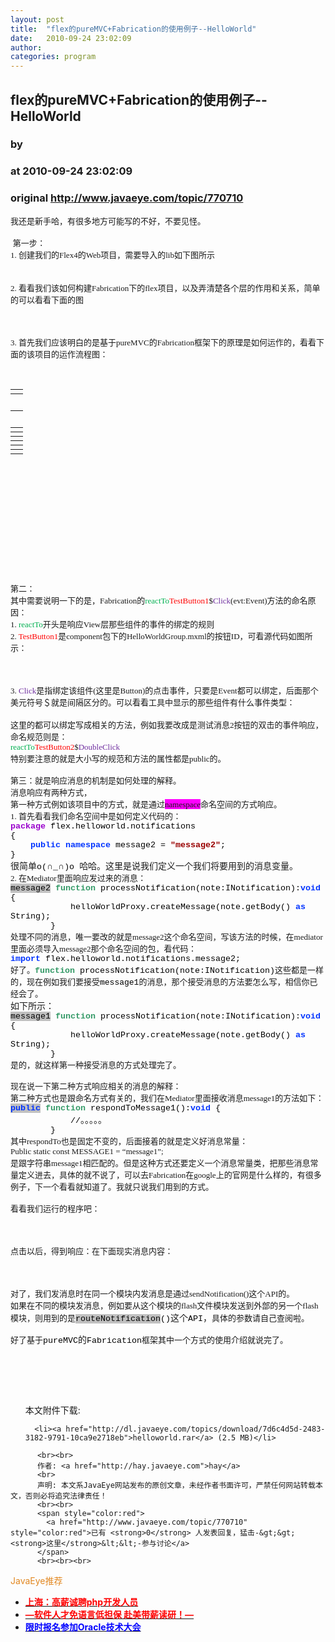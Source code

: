 ```yaml
---
layout: post
title:  "flex的pureMVC+Fabrication的使用例子--HelloWorld"
date:   2010-09-24 23:02:09
author: 
categories: program
---
```


## flex的pureMVC+Fabrication的使用例子--HelloWorld
### by 
### at 2010-09-24 23:02:09
### original <http://www.javaeye.com/topic/770710>

<p style="margin:0cm 0cm 0pt"><span><span style="font-size:small">我还是新手哈，有很多地方可能写的不好，不要见怪。<br><br> 第一步：</span></span></p>
<p style="margin:0cm 0cm 0pt"><span style="font-size:small"><span lang="EN-US"><span style="font-family:Calibri">1. </span></span><span>创建我们的</span><span lang="EN-US"><span style="font-family:Calibri">Flex4</span></span><span>的</span><span lang="EN-US"><span style="font-family:Calibri">Web</span></span><span>项目，需要导入的</span><span lang="EN-US"><span style="font-family:Calibri">lib</span></span><span>如下图所示</span></span></p>
<p style="margin:0cm 0cm 0pt"> </p>
<p style="margin:0cm 0cm 0pt"><span style="font-size:small"><span><img src="http://dl.javaeye.com/upload/attachment/315822/6d03fedf-3023-32a5-ab3b-4f58dd520107.jpg" alt=""></span></span></p>
<p style="margin:0cm 0cm 0pt"> </p>
<p style="margin:0cm 0cm 0pt"><span style="font-size:small"><span lang="EN-US"><span style="font-family:Calibri">2. </span></span><span>看看我们该如何构建</span><span lang="EN-US"><span style="font-family:Calibri">Fabrication</span></span><span>下的</span><span lang="EN-US"><span style="font-family:Calibri">flex</span></span><span>项目，以及弄清楚各个层的作用和关系，简单的可以看看下面的图</span></span></p>
<p style="margin:0cm 0cm 0pt"> </p>
<p style="margin:0cm 0cm 0pt"><span style="font-size:small"><span lang="EN-US"><span style="font-family:Calibri"><br><img src="http://dl.javaeye.com/upload/attachment/315824/10339d3e-724f-328c-851b-3467aa197f95.jpg" alt=""><br> </span></span></span></p>
<p style="margin:0cm 0cm 0pt"><span style="font-size:small"><span lang="EN-US"><span style="font-family:Calibri">3. </span></span><span>首先我们应该明白的是基于</span><span lang="EN-US"><span style="font-family:Calibri">pureMVC</span></span><span>的</span><span lang="EN-US"><span style="font-family:Calibri">Fabrication</span></span><span>框架下的原理是如何运作的，看看下面的该项目的运作流程图：</span></span></p>
<p><span lang="EN-US">
<p style="margin:0cm 0cm 0pt"> </p>
<table><tbody><tr>
<td style="border-bottom:#f0f0f0;border-left:#f0f0f0;background-color:transparent;border-top:#f0f0f0;border-right:#f0f0f0">
<div>
<p style="margin:0cm 0cm 0pt"><span lang="EN-US"></span></p>
</div>
</td>
</tr></tbody>
<tbody><tr>
<td style="border-bottom:#f0f0f0;border-left:#f0f0f0;background-color:transparent;border-top:#f0f0f0;border-right:#f0f0f0">
<div>
<p style="text-align:center;margin:0cm 0cm 0pt" align="center"> </p>
</div>
</td>
</tr></tbody>
<tbody><tr>
<td style="border-bottom:#f0f0f0;border-left:#f0f0f0;background-color:transparent;border-top:#f0f0f0;border-right:#f0f0f0">
<div>
<p style="margin:0cm 0cm 0pt"> </p>
</div>
</td>
</tr></tbody>
<tbody><tr>
<td style="border-bottom:#f0f0f0;border-left:#f0f0f0;background-color:transparent;border-top:#f0f0f0;border-right:#f0f0f0">
<div>
<p style="text-align:center;margin:0cm 0cm 0pt" align="center"><span style="font-family:Calibri"><strong></strong></span></p>
</div>
</td>
</tr></tbody>
<tbody><tr>
<td style="border-bottom:#f0f0f0;border-left:#f0f0f0;background-color:transparent;border-top:#f0f0f0;border-right:#f0f0f0">
<div>
<p style="margin:0cm 0cm 0pt"><span style="font-size:small"></span></p>
</div>
</td>
</tr></tbody>
<tbody><tr>
<td style="border-bottom:#f0f0f0;border-left:#f0f0f0;background-color:transparent;border-top:#f0f0f0;border-right:#f0f0f0">
<div>
<p style="text-align:center;margin:0cm 0cm 0pt" align="center"><span lang="EN-US"></span></p>
</div>
</td>
</tr></tbody>
<tbody><tr>
<td style="border-bottom:#f0f0f0;border-left:#f0f0f0;background-color:transparent;border-top:#f0f0f0;border-right:#f0f0f0">
<div>
<p style="margin:0cm 0cm 0pt"><span style="font-size:small"><span lang="EN-US"></span></span></p>
</div>
</td>
</tr></tbody>
<tbody><tr>
<td style="border-bottom:#f0f0f0;border-left:#f0f0f0;background-color:transparent;border-top:#f0f0f0;border-right:#f0f0f0">
<div>
<p style="text-align:center;margin:0cm 0cm 0pt" align="center"><span lang="EN-US"></span></p>
</div>
</td>
</tr></tbody>
<td><span style="font-family:Calibri"></span></td></table></span></p>
<p> <br><img src="http://dl.javaeye.com/upload/attachment/315826/c77b3a46-f203-3fa6-a3b4-f102ec99e286.jpg" alt=""><br> </p>
<p> </p>
<p> </p>
<p> </p>
<p> <br><img src="http://dl.javaeye.com/upload/attachment/315828/fbb0d72b-2943-3999-8b0b-3c4dc0ca64d9.jpg" alt=""><br>  </p>
<p style="margin:0cm 0cm 0pt"><span><span style="font-size:small">第二：</span></span></p>
<p style="margin:0cm 0cm 0pt"><span style="font-size:small"><span>其中需要说明一下的是，</span><span lang="EN-US"><span style="font-family:Calibri">Fabrication</span></span><span>的</span><span style="font-family:Calibri"><span style="color:#00b050">reactTo</span><span style="color:red">TestButton1</span><span lang="EN-US">$<span style="color:#7030a0">Click</span>(evt:Event)</span></span><span>方法的命名原因：</span></span></p>
<p style="margin:0cm 0cm 0pt"><span style="font-size:small"><span lang="EN-US"><span style="font-family:Calibri">1. <span style="color:#00b050">reactTo</span></span></span><span>开头是响应</span><span lang="EN-US"><span style="font-family:Calibri">View</span></span><span>层那些组件的事件的绑定的规则</span></span></p>
<p style="margin:0cm 0cm 0pt"><span style="font-size:small"><span lang="EN-US"><span style="font-family:Calibri">2. <span style="color:red">TestButton1</span></span></span><span>是</span><span lang="EN-US"><span style="font-family:Calibri">component</span></span><span>包下的</span><span lang="EN-US"><span style="font-family:Calibri">HelloWorldGroup.mxml</span></span><span>的按钮</span><span lang="EN-US"><span style="font-family:Calibri">ID</span></span><span>，可看源代码如图所示：</span></span></p>
<p style="margin:0cm 0cm 0pt"> </p>
<p style="margin:0cm 0cm 0pt"><span style="font-size:small"><span lang="EN-US"><span style="font-family:Calibri"><br><img src="http://dl.javaeye.com/upload/attachment/315834/aae8be19-b1ef-34d8-9bb0-bffe837e9b8a.jpg" alt=""><br>  </span></span></span></p>
<p style="margin:0cm 0cm 0pt"><span style="font-size:small"><span lang="EN-US"><span style="font-family:Calibri">3. <span style="color:#7030a0">Click</span></span></span><span>是指绑定该组件</span><span lang="EN-US"><span style="font-family:Calibri">(</span></span><span>这里是</span><span lang="EN-US"><span style="font-family:Calibri">Button)</span></span><span>的点击事件，只要是</span><span lang="EN-US"><span style="font-family:Calibri">Event</span></span><span>都可以绑定，后面那个美元符号＄就是间隔区分的。可以看看工具中显示的那些组件有什么事件类型：</span></span></p>
<p style="margin:0cm 0cm 0pt"> </p>
<p style="margin:0cm 0cm 0pt"><span style="font-size:small"><span><img src="http://dl.javaeye.com/upload/attachment/315830/0e7891d4-ffed-384b-96f9-926208c84d40.jpg" alt=""></span></span></p>
<p style="margin:0cm 0cm 0pt"><span style="font-size:small"><span>这里的都可以绑定写成相关的方法，例如我要改成是测试消息</span><span lang="EN-US"><span style="font-family:Calibri">2</span></span><span>按钮的双击的事件响应，命名规范则是：</span></span></p>
<p style="margin:0cm 0cm 0pt"><span style="font-family:Calibri"><span style="font-size:small"><span style="color:#00b050">reactTo</span><span style="color:red">TestButton2</span><span lang="EN-US">$<span style="color:#7030a0">DoubleClick</span></span></span></span></p>
<p style="margin:0cm 0cm 0pt"><span style="font-size:small"><span>特别要注意的就是大小写的规范和方法的属性都是</span><span lang="EN-US"><span style="font-family:Calibri">public</span></span><span>的。</span></span></p>
<p style="margin:0cm 0cm 0pt"><span lang="EN-US"><span style="font-family:Calibri;font-size:small"> </span></span></p>
<p style="margin:0cm 0cm 0pt"><span><span style="font-size:small">第三：就是响应消息的机制是如何处理的解释。</span></span></p>
<p style="margin:0cm 0cm 0pt"><span><span style="font-size:small">消息响应有两种方式，</span></span></p>
<p style="margin:0cm 0cm 0pt"><span style="font-size:small"><span>第一种方式例如该项目中的方式，就是通过</span><span style="background:fuchsia" lang="EN-US"><span style="font-family:Calibri">namespace</span></span><span>命名空间的方式响应。</span></span></p>
<p style="margin:0cm 0cm 0pt"><span style="font-size:small"><span lang="EN-US"><span style="font-family:Calibri">1. </span></span><span>首先看看我们命名空间中是如何定义代码的：</span></span></p>
<p style="text-align:left;margin:0cm 0cm 0pt" align="left"><strong><span style="font-family:&#39;Courier New&#39;;color:#9900cc;font-size:10pt">package</span></strong><span style="font-family:&#39;Courier New&#39;;color:black;font-size:10pt"> flex.helloworld.notifications</span></p>
<p style="text-align:left;margin:0cm 0cm 0pt" align="left"><span style="font-family:&#39;Courier New&#39;;color:black;font-size:10pt">{</span></p>
<p style="text-align:left;margin:0cm 0cm 0pt" align="left"><span style="font-family:&#39;Courier New&#39;;color:black;font-size:10pt"><span>    </span></span><strong><span style="font-family:&#39;Courier New&#39;;color:#0033ff;font-size:10pt">public</span></strong><span style="font-family:&#39;Courier New&#39;;color:black;font-size:10pt"> </span><strong><span style="font-family:&#39;Courier New&#39;;color:#0033ff;font-size:10pt">namespace</span></strong><span style="font-family:&#39;Courier New&#39;;color:black;font-size:10pt"> message2 = </span><strong><span style="font-family:&#39;Courier New&#39;;color:#990000;font-size:10pt">"message2"</span></strong><span style="font-family:&#39;Courier New&#39;;color:black;font-size:10pt">;</span></p>
<p style="margin:0cm 0cm 0pt"><span style="font-family:&#39;Courier New&#39;;color:black;font-size:10pt">}</span></p>
<p style="margin:0cm 0cm 0pt"><span>很简单</span><span style="font-family:&#39;Courier New&#39;;color:black;font-size:10pt">o(</span><span>∩</span><span style="font-family:&#39;Courier New&#39;;color:black;font-size:10pt">_</span><span>∩</span><span style="font-family:&#39;Courier New&#39;;color:black;font-size:10pt">)o </span><span>哈哈。这里是说我们定义一个我们将要用到的消息变量。</span></p>
<p style="margin:0cm 0cm 0pt"><span style="font-size:small"><span lang="EN-US"><span style="font-family:Calibri">2. </span></span><span>在</span><span lang="EN-US"><span style="font-family:Calibri">Mediator</span></span><span>里面响应发过来的消息：</span></span></p>
<p style="text-align:left;margin:0cm 0cm 0pt" align="left"><span style="font-family:&#39;Courier New&#39;;background:silver;color:black;font-size:10pt">message2</span><span style="font-family:&#39;Courier New&#39;;color:black;font-size:10pt"> </span><strong><span style="font-family:&#39;Courier New&#39;;color:#339966;font-size:10pt">function</span></strong><span style="font-family:&#39;Courier New&#39;;color:black;font-size:10pt"> processNotification(note:INotification):</span><strong><span style="font-family:&#39;Courier New&#39;;color:#0033ff;font-size:10pt">void</span></strong><span style="font-family:&#39;Courier New&#39;;color:black;font-size:10pt"> {</span></p>
<p style="text-align:left;margin:0cm 0cm 0pt" align="left"><span style="font-family:&#39;Courier New&#39;;color:black;font-size:10pt"><span>            </span>helloWorldProxy.createMessage(note.getBody() </span><strong><span style="font-family:&#39;Courier New&#39;;color:#0033ff;font-size:10pt">as</span></strong><span style="font-family:&#39;Courier New&#39;;color:black;font-size:10pt"> String);</span></p>
<p style="margin:0cm 0cm 0pt"><span style="font-family:&#39;Courier New&#39;;color:black;font-size:10pt"><span>        </span>}</span></p>
<p style="margin:0cm 0cm 0pt"><span style="font-size:small"><span>处理不同的消息，唯一要改的就是</span><span lang="EN-US"><span style="font-family:Calibri">message2</span></span><span>这个命名空间，写该方法的时候，在</span><span lang="EN-US"><span style="font-family:Calibri">mediator</span></span><span>里面必须导入</span><span lang="EN-US"><span style="font-family:Calibri">message2</span></span><span>那个命名空间的包，看代码：</span></span></p>
<p style="margin:0cm 0cm 0pt"><strong><span style="font-family:&#39;Courier New&#39;;color:#0033ff;font-size:10pt">import</span></strong><span style="font-family:&#39;Courier New&#39;;color:black;font-size:10pt"> flex.helloworld.notifications.message2;</span></p>
<p style="margin:0cm 0cm 0pt"><span><span style="font-size:small">好了。</span></span><strong><span style="font-family:&#39;Courier New&#39;;color:#339966;font-size:10pt">function</span></strong><span style="font-family:&#39;Courier New&#39;;color:black;font-size:10pt"> processNotification(note:INotification)</span><span style="font-size:small"><span>这些都是一样的，现在例如我们要接受</span><span style="font-family:&#39;Courier New&#39;;color:black">message1</span><span>的消息，那个接受消息的方法要怎么写，相信你已经会了。</span></span></p>
<p style="margin:0cm 0cm 0pt"><span>如下所示：</span></p>
<p style="text-align:left;margin:0cm 0cm 0pt" align="left"><span style="font-family:&#39;Courier New&#39;;background:silver;color:black;font-size:10pt">message1</span><span style="font-family:&#39;Courier New&#39;;color:black;font-size:10pt"> </span><strong><span style="font-family:&#39;Courier New&#39;;color:#339966;font-size:10pt">function</span></strong><span style="font-family:&#39;Courier New&#39;;color:black;font-size:10pt"> processNotification(note:INotification):</span><strong><span style="font-family:&#39;Courier New&#39;;color:#0033ff;font-size:10pt">void</span></strong><span style="font-family:&#39;Courier New&#39;;color:black;font-size:10pt"> {</span></p>
<p style="text-align:left;margin:0cm 0cm 0pt" align="left"><span style="font-family:&#39;Courier New&#39;;color:black;font-size:10pt"><span>            </span>helloWorldProxy.createMessage(note.getBody() </span><strong><span style="font-family:&#39;Courier New&#39;;color:#0033ff;font-size:10pt">as</span></strong><span style="font-family:&#39;Courier New&#39;;color:black;font-size:10pt"> String);</span></p>
<p style="margin:0cm 0cm 0pt"><span style="font-family:&#39;Courier New&#39;;color:black;font-size:10pt"><span>        </span>}</span></p>
<p style="margin:0cm 0cm 0pt"><span style="font-size:small"><span>是的，就这样第一种接受消息的方式处理完了。</span></span></p>
<p style="margin:0cm 0cm 0pt"><span style="font-family:&#39;Courier New&#39;;color:black"><span style="font-size:small"> </span></span></p>
<p style="margin:0cm 0cm 0pt"><span style="font-size:small"><span>现在说一下第二种方式响应相关的消息的解释：</span></span></p>
<p style="margin:0cm 0cm 0pt"><span style="font-size:small"><span>第二种方式也是跟命名方式有关的，我们在</span><span lang="EN-US"><span style="font-family:Calibri">Mediator</span></span><span>里面接收消息</span><span lang="EN-US"><span style="font-family:Calibri">message1</span></span><span>的方法如下：</span></span></p>
<p style="text-align:left;margin:0cm 0cm 0pt" align="left"><strong><span style="font-family:&#39;Courier New&#39;;background:silver;color:#0033ff;font-size:10pt">public</span></strong><span style="font-family:&#39;Courier New&#39;;color:black;font-size:10pt"> </span><strong><span style="font-family:&#39;Courier New&#39;;color:#339966;font-size:10pt">function</span></strong><span style="font-family:&#39;Courier New&#39;;color:black;font-size:10pt"> respondToMessage1():</span><strong><span style="font-family:&#39;Courier New&#39;;color:#0033ff;font-size:10pt">void</span></strong><span style="font-family:&#39;Courier New&#39;;color:black;font-size:10pt"> {</span></p>
<p style="text-align:left;margin:0cm 0cm 0pt" align="left"><span style="font-family:&#39;Courier New&#39;;color:black;font-size:10pt"><span>            </span>//</span><span>。。。。。</span></p>
<p style="margin:0cm 0cm 0pt"><span style="font-family:&#39;Courier New&#39;;color:black;font-size:10pt"><span>        </span>}</span></p>
<p style="margin:0cm 0cm 0pt"><span style="font-size:small"><span>其中</span><span lang="EN-US"><span style="font-family:Calibri">respondTo</span></span><span>也是固定不变的，后面接着的就是定义好消息常量：</span></span></p>
<p style="margin:0cm 0cm 0pt"><span lang="EN-US"><span style="font-family:Calibri;font-size:small">Public static const MESSAGE1 = “message1”;</span></span></p>
<p style="margin:0cm 0cm 0pt"><span style="font-size:small"><span>是跟字符串</span><span lang="EN-US"><span style="font-family:Calibri">message1</span></span><span>相匹配的。但是这种方式还要定义一个消息常量类，把那些消息常量定义进去，具体的就不说了，可以去</span><span lang="EN-US"><span style="font-family:Calibri">Fabrication</span></span><span>在</span><span lang="EN-US"><span style="font-family:Calibri">google</span></span><span>上的官网是什么样的，有很多例子，下一个看看就知道了。我就只说我们用到的方式。</span></span></p>
<p style="margin:0cm 0cm 0pt"><span lang="EN-US"><span><span style="font-family:Calibri;font-size:small"> </span></span></span></p>
<p style="margin:0cm 0cm 0pt"><span><span style="font-size:small">看看我们运行的程序吧：</span></span></p>
<p style="margin:0cm 0cm 0pt"> </p>
<p style="margin:0cm 0cm 0pt"><span><span style="font-size:small"><br><img src="http://dl.javaeye.com/upload/attachment/315839/05a96f25-ac40-3732-83de-8ee5b72cad70.jpg" alt=""><br> </span></span></p>
<p style="margin:0cm 0cm 0pt"><span><span style="font-size:small">点击以后，得到响应：在下面现实消息内容：</span></span></p>
<p style="margin:0cm 0cm 0pt"> </p>
<p style="margin:0cm 0cm 0pt"><span style="font-size:small"><span><br><img src="http://dl.javaeye.com/upload/attachment/315841/1575c4f3-2465-3f1a-88eb-ae5c20cdcfee.jpg" alt=""><br> </span></span></p>
<p style="margin:0cm 0cm 0pt"><span style="font-size:small"><span>对了，我们发消息时在同一个模块内发消息是通过</span><span lang="EN-US"><span style="font-family:Calibri">sendNotification()</span></span><span>这个</span><span lang="EN-US"><span style="font-family:Calibri">API</span></span><span>的。</span></span></p>
<p style="margin:0cm 0cm 0pt"><span style="font-size:small"><span>如果在不同的模块发消息，例如要从这个模块的</span><span lang="EN-US"><span style="font-family:Calibri">flash</span></span><span>文件模块发送到外部的另一个</span><span lang="EN-US"><span style="font-family:Calibri">flash</span></span><span>模块，则用到的是</span></span><span style="font-family:&#39;Courier New&#39;;background:silver;color:black;font-size:10pt">routeNotification</span><span style="font-family:&#39;Courier New&#39;;color:black;font-size:10pt">()</span><span>这个</span><span style="font-family:&#39;Courier New&#39;;color:black;font-size:10pt">API</span><span>，</span><span style="font-size:small"><span>具体的参数请自己查阅啦。</span></span></p>
<p style="margin:0cm 0cm 0pt"><span style="font-family:&#39;Courier New&#39;;color:black"><span style="font-size:small"> </span></span></p>
<p style="margin:0cm 0cm 0pt"><span><span style="font-size:small">好了基于</span></span><span style="font-family:&#39;Courier New&#39;;color:black;font-size:10pt">pureMVC</span><span>的</span><span style="font-family:&#39;Courier New&#39;;color:black;font-size:10pt">Fabrication</span><span><span style="font-size:small">框架其中一个方式的使用介绍就说完了。</span></span></p>
<p> </p>
          
  <br><br>
  <ul>
    本文附件下载:
    
      <li><a href="http://dl.javaeye.com/topics/download/7d6c4d5d-2483-3182-9791-10ca9e2718eb">helloworld.rar</a> (2.5 MB)</li>
    
  </ul>

          <br><br>
          作者: <a href="http://hay.javaeye.com">hay</a> 
          <br>
          声明: 本文系JavaEye网站发布的原创文章，未经作者书面许可，严禁任何网站转载本文，否则必将追究法律责任！
          <br><br>
          <span style="color:red">
            <a href="http://www.javaeye.com/topic/770710" style="color:red">已有 <strong>0</strong> 人发表回复，猛击-&gt;&gt;<strong>这里</strong>&lt;&lt;-参与讨论</a>
          </span>
          <br><br><br>
<span style="color:#e28822">JavaEye推荐</span>
<br>
<ul><li><a href="http://www.iteye.com/clicks/138"><span style="color:red;font-weight:bold">上海：高薪诚聘php开发人员</span></a></li><li><a href="http://www.iteye.com/clicks/433"><span style="color:red;font-weight:bold">—软件人才免语言低担保 赴美带薪读研！— </span></a></li><li><a href="http://www.iteye.com/clicks/439"><span style="color:blue;font-weight:bold">限时报名参加Oracle技术大会</span></a></li></ul>
<br><br><br>